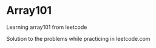 # Array101
Learning array101 from leetcode


Solution to the problems while practicing in leetcode.com

